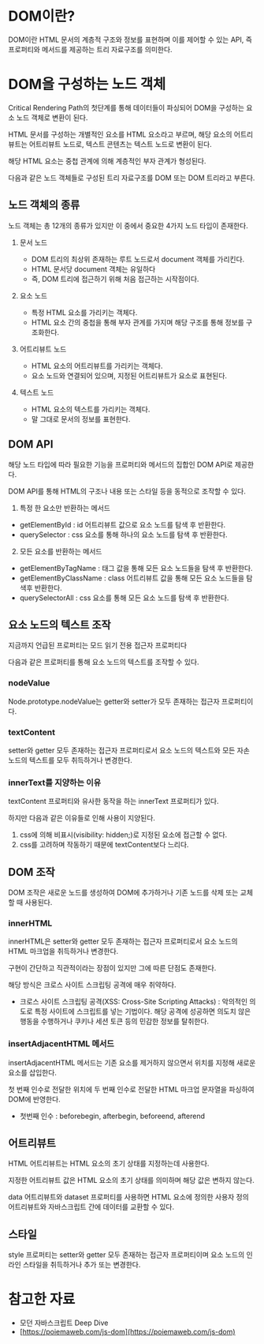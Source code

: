 # DOM이란?

DOM이란 HTML 문서의 계층적 구조와 정보를 표현하며
이를 제어할 수 있는 API,
즉 프로퍼티와 메서드를 제공하는
트리 자료구조를 의미한다.

# DOM을 구성하는 노드 객체

Critical Rendering Path의 첫단계를 통해
데이터들이 파싱되어 DOM을 구성하는
요소 노드 객체로 변환이 된다.

HTML 문서를 구성하는 개별적인 요소를
HTML 요소라고 부르며,
해당 요소의 어트리뷰트는 어트리뷰트 노드로,
텍스트 콘텐츠는 텍스트 노드로 변환이 된다.

해당 HTML 요소는
중첩 관계에 의해
계층적인 부자 관계가 형성된다.

다음과 같은 노드 객체들로
구성된 트리 자료구조를
DOM 또는 DOM 트리라고 부른다.

## 노드 객체의 종류

노드 객체는 총 12개의 종류가 있지만
이 중에서 중요한 4가지
노드 타입이 존재한다.

1. 문서 노드
   - DOM 트리의 최상위 존재하는 루트 노드로서 document 객체를 가리킨다.
   - HTML 문서당 document 객체는 유일하다
   - 즉, DOM 트리에 접근하기 위해 처음 접근하는 시작점이다.
2. 요소 노드
   - 특정 HTML 요소를 가리키는 객체다.
   - HTML 요소 간의 중첩을 통해 부자 관계를 가지며 해당 구조를 통해 정보를 구조화한다.
3. 어트리뷰트 노드

   - HTML 요소의 어트리뷰트를 가리키는 객체다.
   - 요소 노드와 연결되어 있으며, 지정된 어트리뷰트가 요소로 표현된다.

4. 텍스트 노드
   - HTML 요소의 텍스트를 가리키는 객체다.
   - 말 그대로 문서의 정보를 표현한다.

## DOM API

해당 노드 타입에 따라 필요한 기능을
프로퍼티와 메서드의 집합인 DOM API로 제공한다.

DOM API를 통해
HTML의 구조나 내용 또는 스타일 등을
동적으로 조작할 수 있다.

1. 특정 한 요소만 반환하는 메서드

- getElementById : id 어트리뷰트 값으로 요소 노드를 탐색 후 반환한다.
- querySelector : css 요소를 통해 하나의 요소 노드를 탐색 후 반환한다.

2. 모든 요소를 반환하는 메서드

- getElementByTagName : 태그 값을 통해 모든 요소 노드들을 탐색 후 반환한다.
- getElementByClassName : class 어트리뷰트 값을 통해 모든 요소 노드들을 탐색후 반환한다.
- querySelectorAll : css 요소를 통해 모든 요소 노드를 탐색 후 반환한다.

## 요소 노드의 텍스트 조작

지금까지 언급된 프로퍼티는
모드 읽기 전용 접근자 프로퍼티다

다음과 같은 프로퍼티를 통해
요소 노드의 텍스트를 조작할 수 있다.

### nodeValue

Node.prototype.nodeValue는
getter와 setter가 모두 존재하는
접근자 프로퍼티이다.

### textContent

setter와 getter 모두 존재하는 접근자 프로퍼티로서
요소 노드의 텍스트와
모든 자손 노드의 텍스트를
모두 취득하거나 변경한다.

### innerText를 지양하는 이유

textContent 프로퍼티와 유사한 동작을 하는
innerText 프로퍼티가 있다.

하지만 다음과 같은 이유들로 인해
사용이 지양된다.

1. css에 의해 비표시(visibility: hidden;)로 지정된 요소에 접근할 수 없다.
2. css를 고려하며 작동하기 때문에 textContent보다 느리다.

## DOM 조작

DOM 조작은 새로운 노드를 생성하여
DOM에 추가하거나
기존 노드를 삭제 또는 교체할 때 사용된다.

### innerHTML

innerHTML은
setter와 getter 모두 존재하는 접근자 프로퍼티로서
요소 노드의 HTML 마크업을 취득하거나 변경한다.

구현이 간단하고 직관적이라는 장점이 있지만
그에 따른 단점도 존재한다.

해당 방식은 크로스 사이트 스크립팅 공격에
매우 취약하다.

- 크로스 사이트 스크립팅 공격(XSS: Cross-Site Scripting Attacks) : 악의적인 의도로 특정 사이트에 스크립트를 넣는 기법이다. 해당 공격에 성공하면 의도치 않은 행동을 수행하거나 쿠키나 세션 토큰 등의 민감한 정보를 탈취한다.

### insertAdjacentHTML 메서드

insertAdjacentHTML 메서드는
기존 요소를 제거하지 않으면서
위치를 지정해 새로운 요소를 삽입한다.

첫 번째 인수로 전달한 위치에
두 번째 인수로 전달한 HTML 마크업 문자열을
파싱하여 DOM에 반영한다.

- 첫번째 인수 : beforebegin, afterbegin, beforeend, afterend

## 어트리뷰트

HTML 어트리뷰트는
HTML 요소의 초기 상태를 지정하는데 사용한다.

지정한 어트리뷰트 값은
HTML 요소의 초기 상태를 의미하며
해당 값은 변하지 않는다.

data 어트리뷰트와 dataset 프로퍼티를 사용하면
HTML 요소에 정의한 사용자 정의 어트리뷰트와
자바스크립트 간에 데이터를 교환할 수 있다.

## 스타일

style 프로퍼티는
setter와 getter 모두 존재하는 접근자 프로퍼티이며
요소 노드의 인라인 스타일을 취득하거나
추가 또는 변경한다.

# 참고한 자료

- 모던 자바스크립트 Deep Dive
- [https://poiemaweb.com/js-dom](https://poiemaweb.com/js-dom)
